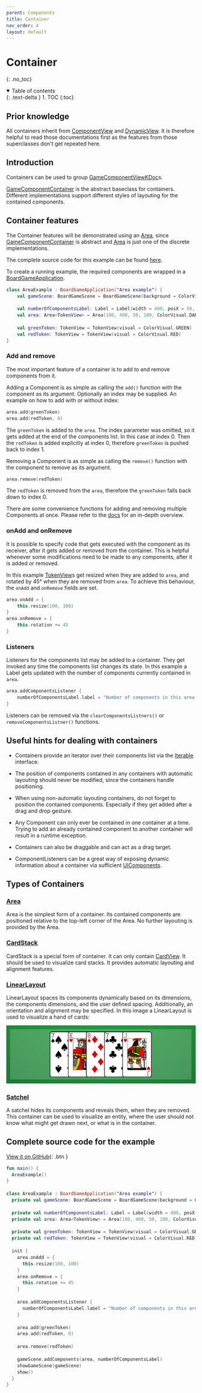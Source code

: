 ```yaml
---
parent: Components 
title: Container
nav_order: 4
layout: default 
---
```


<!-- KDoc -->
[BGADocs]: https://tudo-aqua.github.io/bgw/kotlin-docs/bgw-core/tools.aqua.bgw.core/-board-game-application/
[GameComponentViewKDoc]: https://tudo-aqua.github.io/bgw/kotlin-docs/bgw-core/tools.aqua.bgw.components.gamecomponentviews/-game-component-view/
[ContainerKDoc]: https://tudo-aqua.github.io/bgw/kotlin-docs/bgw-core/tools.aqua.bgw.components.container/-game-component-container/index.html
[AreaKDoc]: https://tudo-aqua.github.io/bgw/kotlin-docs/bgw-core/tools.aqua.bgw.components.container/-area/index.html
[TokenKDoc]: https://tudo-aqua.github.io/bgw/kotlin-docs/bgw-core/tools.aqua.bgw.components.gamecomponentviews/-token-view/index.html
[CardViewKDoc]: https://tudo-aqua.github.io/bgw/kotlin-docs/bgw-core/tools.aqua.bgw.components.gamecomponentviews/-card-view/index.html
[CardStackKDoc]: https://tudo-aqua.github.io/bgw/kotlin-docs/bgw-core/tools.aqua.bgw.components.container/-card-stack/index.html
[LinearLayoutKDoc]: https://tudo-aqua.github.io/bgw/kotlin-docs/bgw-core/tools.aqua.bgw.components.container/-linear-layout/index.html
[SatchelKDoc]: https://tudo-aqua.github.io/bgw/kotlin-docs/bgw-core/tools.aqua.bgw.components.container/-satchel/index.html

<!-- GH-Pages Doc -->
[ComponentViewDoc]: https://tudo-aqua.github.io/bgw/components/componentview/componentview.html
[DynamicView]: https://tudo-aqua.github.io/bgw/components/dynamiccomponentview/dynamiccomponentview.html
[UIComponentsDoc]: https://tudo-aqua.github.io/bgw/components/uicomponents/uicomponents.html
[ContainerExample]: https://tudo-aqua.github.io/bgw/components/container/container.html#complete-source-code-for-the-example

<!-- Links -->
[IterableDoc]: https://kotlinlang.org/api/latest/jvm/stdlib/kotlin.collections/-iterable/

<!-- Start Page -->
# Container

{: .no_toc}
<details open markdown="block">
  <summary>
    Table of contents
  </summary>
  {: .text-delta }
1. TOC
{:toc}
</details>

## Prior knowledge
All containers inherit from [ComponentView][ComponentViewDoc] and [DynamicView][DynamicView]. 
It is therefore helpful to read those documentations first as the features from those superclasses don't get repeated here.

## Introduction
Containers can be used to group
[GameComponentViewKDoc][GameComponentViewKDoc]s.

[GameComponentContainer][ContainerKDoc]
is the abstract baseclass for containers. Different implementations support different styles of layouting for the
contained components.

## Container features
The Container features will be demonstrated using an [Area][AreaKDoc], since [GameComponentContainer][ContainerKDoc]
is abstract and [Area][AreaKDoc] is just one of the discrete implementations.

The complete source code for this example can be
found [here][ContainerExample].

To create a running example, the required components are wrapped in a
[BoardGameApplication][BGADocs].

````kotlin
class AreaExample : BoardGameApplication("Area example") {
	val gameScene: BoardGameScene = BoardGameScene(background = ColorVisual.LIGHT_GRAY)
	
	val numberOfComponentsLabel: Label = Label(width = 400, posX = 50, posY = 50)
	val area: Area<TokenView> = Area(100, 400, 50, 100, ColorVisual.DARK_GRAY)
	
	val greenToken: TokenView = TokenView(visual = ColorVisual.GREEN)
	val redToken: TokenView = TokenView(visual = ColorVisual.RED)
}
````

### Add and remove

The most important feature of a container is to add to and remove components from it.

Adding a Component is as simple as calling the ``add()`` function with the component as its argument. Optionally an 
index
may be supplied. An example on how to add with or without index:

````kotlin
area.add(greenToken)
area.add(redToken, 0)
````

The ``greenToken`` is added to the ``area``. The index parameter was omitted, so it gets added at the end of the
components list. In this case at index 0. Then the
``redToken`` is added explicitly at index 0, therefore ``greenToken`` is pushed back to index 1.

Removing a Component is as simple as calling the ``remove()`` function with the component to remove as its argument.

````kotlin
area.remove(redToken)
````

The ``redToken`` is removed from the ``area``, therefore the ``greenToken`` falls back down to index 0.

There are some convenience functions for adding and removing multiple Components at once. Please refer to
the [docs][AreaKDoc] for an in-depth overview.

### onAdd and onRemove

It is possible to specify code that gets executed with the component as its receiver, after it gets added or removed
from the container. This is helpful whenever some modifications need to be made to any components, after it is added or
removed.

In this example [TokenView][TokenKDoc]s get resized when they are added to ``area``, and rotated by 45° when they are
removed from ``area``. To achieve this behaviour, the ``onAdd`` and ``onRemove`` fields are set.

````kotlin
area.onAdd = {
	this.resize(100, 100)
}
area.onRemove = {
	this.rotation += 45
}
````

### Listeners

Listeners for the components list may be added to a container. They get invoked any time the components list changes its
state. In this example a Label gets updated with the number of components currently contained in ``area``.

````kotlin
area.addComponentsListener {
	numberOfComponentsLabel.label = "Number of components in this area: ${area.numberOfComponents()}"
}
````

Listeners can be removed via the ``clearComponentsListners()`` or ``removeComponentsListner()`` functions.

## Useful hints for dealing with containers

- Containers provide an iterator over their components list via
  the [Iterable][IterableDoc] interface.
  
- The position of components contained in any containers with automatic layouting should never be modified, since the
  containers handle positioning.

- When using non-automatic layouting containers, do not forget to position the contained components. Especially if they
  get added after a drag and drop gesture.

- Any Component can only ever be contained in one container at a time. Trying to add an already contained component to
  another container will result in a runtime exception.

- Containers can also be draggable and can act as a drag target.

- ComponentListeners can be a great way of exposing dynamic information about a container via
  sufficient [UIComponents][UIComponentsDoc].

## Types of Containers

### [Area][AreaKDoc]

Area is the simplest form of a container. Its contained components are positioned relative to the top-left corner of the
Area. No further layouting is provided by the Area.

### [CardStack][CardStackKDoc]

CardStack is a special form of container. It can only contain
[CardView][CardViewKDoc]. 
It should be used to visualize card stacks. It provides automatic layouting and alignment features.

### [LinearLayout][LinearLayoutKDoc]

LinearLayout spaces its components dynamically based on its dimensions, the components dimensions, and the user defined
spacing. Additionally, an orientation and alignment may be specified. In this image a LinearLayout is used to 
visualize a hand of cards:

![image](LinearLayout.png)

### [Satchel][SatchelKDoc]

A satchel hides its components and reveals them, when they are removed. This container can be used to visualize an
entity, where the user should not know what might get drawn next, or what is in the container.

## Complete source code for the example

[View it on GitHub](https://github.com/tudo-aqua/bgw/tree/main/bgw-examples/bgw-docs-examples/src/main/kotlin/examples/components/container/AreaExample.kt){:
.btn }

````kotlin
fun main() {
  AreaExample()
}

class AreaExample : BoardGameApplication("Area example") {
  private val gameScene: BoardGameScene = BoardGameScene(background = ColorVisual.LIGHT_GRAY)

  private val numberOfComponentsLabel: Label = Label(width = 400, posX = 50, posY = 50)
  private val area: Area<TokenView> = Area(100, 400, 50, 100, ColorVisual.DARK_GRAY)

  private val greenToken: TokenView = TokenView(visual = ColorVisual.GREEN)
  private val redToken: TokenView = TokenView(visual = ColorVisual.RED)

  init {
    area.onAdd = {
      this.resize(100, 100)
    }
    area.onRemove = {
      this.rotation += 45
    }

    area.addComponentsListener {
      numberOfComponentsLabel.label = "Number of components in this area: ${area.numberOfComponents()}"
    }

    area.add(greenToken)
    area.add(redToken, 0)

    area.remove(redToken)

    gameScene.addComponents(area, numberOfComponentsLabel)
    showGameScene(gameScene)
    show()
  }
}
````